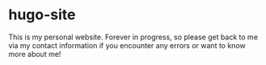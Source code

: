# hugo-site

This is my personal website. Forever in progress, so please get back to me via my contact information if you encounter any errors or want to know more about me!
